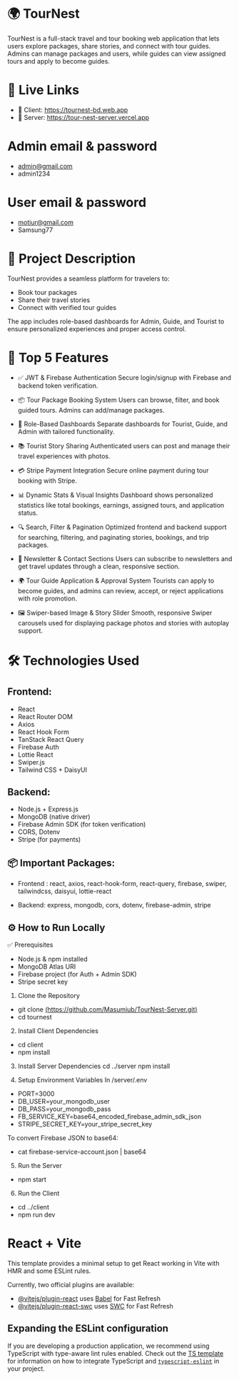 # 🌍 TourNest

TourNest is a full-stack travel and tour booking web application that lets users explore packages, share stories, and connect with tour guides. Admins can manage packages and users, while guides can view assigned tours and apply to become guides.


# 🚀 Live Links

- 🔗 Client: https://tournest-bd.web.app
- 🔗 Server: https://tour-nest-server.vercel.app

# Admin email & password
- admin@gmail.com
- admin1234

# User email & password
- motiur@gmail.com
- Samsung77


# 📝 Project Description
TourNest provides a seamless platform for travelers to:

- Book tour packages
- Share their travel stories
- Connect with verified tour guides

The app includes role-based dashboards for Admin, Guide, and Tourist to ensure personalized experiences and proper access control.


# 🌟 Top 5 Features
- ✅ JWT & Firebase Authentication
Secure login/signup with Firebase and backend token verification.

- 📦 Tour Package Booking System
Users can browse, filter, and book guided tours. Admins can add/manage packages.

- 👥 Role-Based Dashboards
Separate dashboards for Tourist, Guide, and Admin with tailored functionality.

- 📚 Tourist Story Sharing
Authenticated users can post and manage their travel experiences with photos.

- 💳 Stripe Payment Integration
Secure online payment during tour booking with Stripe.

- 📊 Dynamic Stats & Visual Insights
Dashboard shows personalized statistics like total bookings, earnings, assigned tours, and application status.

- 🔍 Search, Filter & Pagination
Optimized frontend and backend support for searching, filtering, and paginating stories, bookings, and trip packages.

- 📧 Newsletter & Contact Sections
Users can subscribe to newsletters and get travel updates through a clean, responsive section.

- 🌍 Tour Guide Application & Approval System
Tourists can apply to become guides, and admins can review, accept, or reject applications with role promotion.

- 🖼️ Swiper-based Image & Story Slider
Smooth, responsive Swiper carousels used for displaying package photos and stories with autoplay support.


# 🛠️ Technologies Used
## Frontend:
- React
- React Router DOM
- Axios
- React Hook Form
- TanStack React Query
- Firebase Auth
- Lottie React
- Swiper.js
- Tailwind CSS + DaisyUI


## Backend:
- Node.js + Express.js
- MongoDB (native driver)
- Firebase Admin SDK (for token verification)
- CORS, Dotenv
- Stripe (for payments)


## 📦 Important Packages:
- Frontend : react, axios, react-hook-form, react-query, firebase, swiper, tailwindcss, daisyui, lottie-react

- Backend: express, mongodb, cors, dotenv, firebase-admin, stripe


## ⚙️ How to Run Locally
✅ Prerequisites
- Node.js & npm installed
- MongoDB Atlas URI
- Firebase project (for Auth + Admin SDK)
- Stripe secret key

1. Clone the Repository
- git clone [(https://github.com/Masumiub/TourNest-Server.git)](https://github.com/Masumiub/TourNest-Server.git)
- cd tournest

2. Install Client Dependencies
- cd client
- npm install

3. Install Server Dependencies
cd ../server
npm install

4. Setup Environment Variables
In /server/.env
- PORT=3000
- DB_USER=your_mongodb_user
- DB_PASS=your_mongodb_pass
- FB_SERVICE_KEY=base64_encoded_firebase_admin_sdk_json
- STRIPE_SECRET_KEY=your_stripe_secret_key


To convert Firebase JSON to base64:
- cat firebase-service-account.json | base64


5. Run the Server
- npm start

6. Run the Client
- cd ../client
- npm run dev


# React + Vite

This template provides a minimal setup to get React working in Vite with HMR and some ESLint rules.

Currently, two official plugins are available:

- [@vitejs/plugin-react](https://github.com/vitejs/vite-plugin-react/blob/main/packages/plugin-react) uses [Babel](https://babeljs.io/) for Fast Refresh
- [@vitejs/plugin-react-swc](https://github.com/vitejs/vite-plugin-react/blob/main/packages/plugin-react-swc) uses [SWC](https://swc.rs/) for Fast Refresh

## Expanding the ESLint configuration

If you are developing a production application, we recommend using TypeScript with type-aware lint rules enabled. Check out the [TS template](https://github.com/vitejs/vite/tree/main/packages/create-vite/template-react-ts) for information on how to integrate TypeScript and [`typescript-eslint`](https://typescript-eslint.io) in your project.
